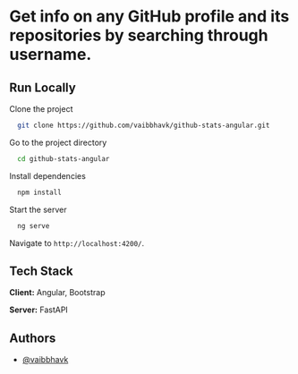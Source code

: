 # Get info on any GitHub profile and its repositories by searching through username.

## Run Locally

Clone the project

```bash
  git clone https://github.com/vaibbhavk/github-stats-angular.git
```

Go to the project directory

```bash
  cd github-stats-angular
```

Install dependencies

```bash
  npm install
```

Start the server

```bash
  ng serve
```

Navigate to `http://localhost:4200/`.

## Tech Stack

**Client:** Angular, Bootstrap

**Server:** FastAPI

## Authors

- [@vaibbhavk](https://www.github.com/vaibbhavk)
